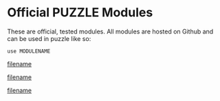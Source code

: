 # Official PUZZLE Modules

These are official, tested modules. All modules are hosted on Github and can be used in puzzle like so:

`use MODULENAME`

<!-- ELEMENTS -->
[filename](https://raw.githubusercontent.com/puzzlelang/puzzle-catalog/master/modules/elements/Readme.md ':include')

<!-- REST -->
[filename](https://raw.githubusercontent.com/puzzlelang/puzzle-catalog/master/modules/rest/Readme.md ':include')

<!-- API -->
[filename](https://raw.githubusercontent.com/puzzlelang/puzzle-catalog/master/modules/api/Readme.md ':include')
